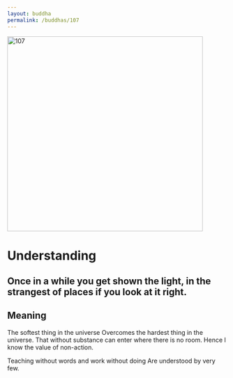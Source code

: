 ```yaml
---
layout: buddha
permalink: /buddhas/107
---
```


<div class="uk-text-center">
<img src="{{"/assets/img/buddhas/buddha-107.jpg" | relative_url}}" alt="107"  width="448" height="448"></div>

# Understanding

## Once in a while you get shown the light, in the strangest of places if you look at it right.

## Meaning

The softest thing in the universe
Overcomes the hardest thing in the universe.
That without substance can enter where there is no room.
Hence I know the value of non-action.

Teaching without words and work without doing
Are understood by very few.
